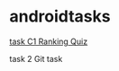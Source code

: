 # androidtasks


[task C1 Ranking Quiz](https://github.com/amrmousac/androidtasks/tree/master/task%20C1%20Ranking%20Quiz)

task 2 Git task
